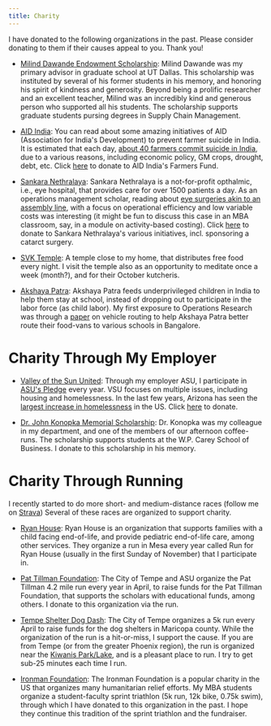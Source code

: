 ```yaml
---
title: Charity
---
```


I have donated to the following organizations in the past. Please consider donating to them if their causes appeal to you. Thank you! 

* [Milind Dawande Endowment Scholarship](https://giving.utdallas.edu/jsom): Milind Dawande was my primary advisor in graduate school at UT Dallas. This scholarship was instituted by several of his former students in his memory, and honoring his spirit of kindness and generosity. Beyond being a prolific researcher and an excellent teacher, Milind was an incredibly kind and generous person who supported all his students. The scholarship supports graduate students pursing degrees in Supply Chain Management. 

* [AID India](https://aidindia.org/): You can read about some amazing initiatives of AID (Association for India's Development) to prevent farmer suicide in India. It is estimated that each day, [about 40 farmers commit suicide in India](https://en.wikipedia.org/wiki/Farmers%27_suicides_in_India), due to a various reasons, including economic policy, GM crops, drought, debt, etc. Click [here](https://aidindia.org/farmersfund/) to donate to AID India's Farmers Fund.

* [Sankara Nethralaya](https://www.sankaranethralaya.org/): Sankara Nethralaya is a not-for-profit opthalmic, i.e., eye hospital, that provides care for over 1500 patients a day. As an operations management scholar, reading about [eye surgeries akin to an assembly line](https://www.bu.edu/ghblast/files/2012/10/Making-Sight-Affordable.pdf), with a focus on operational efficiency and low variable costs was interesting (it might be fun to discuss this case in an MBA classroom, say, in a module on activity-based costing). Click [here](https://www.sankaranethralaya.org/donations.html) to donate to Sankara Nethralaya's various initiatives, incl. sponsoring a catarct surgery. 

* [SVK Temple](https://www.aztemple.org/): A temple close to my home, that distributes free food every night. I visit the temple also as an opportunity to meditate once a week (month?), and for their October kutcheris. 

* [Akshaya Patra](https://www.akshayapatrausa.org/): Akshaya Patra feeds underprivileged children in India to help them stay at school, instead of dropping out to participate in the labor force (as child labor). My first exposure to Operations Research was through a [paper](https://www.jstor.org/stable/43699346) on vehicle routing to help Akshaya Patra better route their food-vans to various schools in Bangalore. 

# Charity Through My Employer

* [Valley of the Sun United](https://vsuw.org/): Through my employer ASU, I participate in [ASU's Pledge](https://unitedway.asu.edu/) every year. VSU focuses on multiple issues, including housing and homelessness. In the last few years, Arizona has seen the [largest increase in homelessness](https://cronkitenews.azpbs.org/2023/01/13/arizona-led-nation-for-rise-in-homeless-youth-last-year-hud-report-says/) in the US. Click [here](https://vsuw.org/donate#donate) to donate. 

* [Dr. John Konopka Memorial Scholarship](https://www.asufoundation.org/colleges-and-programs/schools-and-colleges/w.-p.-carey-school-of-business/dr.-john-konopka-memorial-scholarship-CA124384.html): Dr. Konopka was my colleague in my department, and one of the members of our afternoon coffee-runs. The scholarship supports students at the W.P. Carey School of Business. I donate to this scholarship in his memory. 

# Charity Through Running 

I recently started to do more short- and medium-distance races (follow me on [Strava](https://www.strava.com/athletes/116625223)) Several of these races are organized to support charity. 

* [Ryan House](https://ryanhouse.org/): Ryan House is an organization that supports families with a child facing end-of-life, and provide pediatric end-of-life care, among other services. They organize a run in Mesa every year called Run for Ryan House (usually in the first Sunday of November) that I participate in.  

* [Pat Tillman Foundation](https://pattillmanfoundation.org/): The City of Tempe and ASU organize the Pat Tillman 4.2 mile run every year in April, to raise funds for the Pat Tillman Foundation, that supports the scholars with educational funds, among others. I donate to this organization via the run. 

* [Tempe Shelter Dog Dash](https://raceroster.com/events/2023/63248/shelter-dog-dash): The City of Tempe organizes a 5k run every April to raise funds for the dog shelters in Maricopa county. While the organization of the run is a hit-or-miss, I support the cause. If you are from Tempe (or from the greater Phoenix region), the run is organized near the [Kiwanis Park/Lake](https://www.tempetourism.com/things-to-do/kiwanis-park/), and is a pleasant place to run. I try to get sub-25 minutes each time I run. 

* [Ironman Foundation](https://ironmanfoundation.org/): The Ironman Foundation is a popular charity in the US that organizes many humanitarian relief efforts. My MBA students organize a student-faculty sprint triathlon (5k run, 12k bike, 0.75k swim), through which I have donated to this organization in the past. I hope they continue this tradition of the sprint triathlon and the fundraiser. 